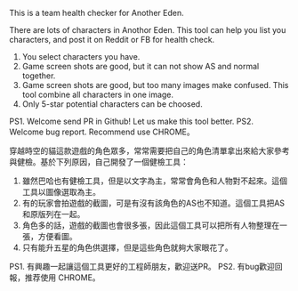This is a team health checker for Another Eden.

There are lots of characters in Anothor Eden. This tool can help you list you characters, and post it on Reddit or FB for health check.
1. You select characters you have. 
2. Game screen shots are good, but it can not show AS and normal together.
3. Game screen shots are good, but too many images make confused. This tool combine all characters in one image.
4. Only 5-star potential characters can be choosed.

PS1. Welcome send PR in Github! Let us make this tool better.
PS2. Welcome bug report. Recommend use CHROME。


穿越時空的貓這款遊戲的角色眾多，常常需要把自己的角色清單拿出來給大家參考與健檢。基於下列原因，自己開發了一個健檢工具：
1. 雖然巴哈也有健檢工具，但是以文字為主，常常會角色和人物對不起來。這個工具以圖像選取為主。
2. 有的玩家會拍遊戲的截圖，可是有沒有該角色的AS也不知道。這個工具把AS和原版列在一起。
3. 角色多的話，遊戲的截圖也會很多張，因此這個工具可以把所有人物整理在一張，方便看圖。
4. 只有能升五星的角色供選擇，但是這些角色就夠大家眼花了。

PS1. 有興趣一起讓這個工具更好的工程師朋友，歡迎送PR。
PS2. 有bug歡迎回報，推荐使用 CHROME。